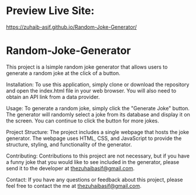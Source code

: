 # Preview Live Site:
https://zuhaib-asif.github.io/Random-Joke-Generator/
# Random-Joke-Generator

This project is a lsimple random joke generator that allows users to generate a random joke at the click of a button.

Installation: To use this application, simply clone or download the repository and open the index.html file in your web browser. You will also need to obtain an API link from a data provider.

Usage: To generate a random joke, simply click the "Generate Joke" button. The generator will randomly select a joke from its database and display it on the screen. You can continue to click the button for more jokes.

Project Structure: The project includes a single webpage that hosts the joke generator. The webpage uses HTML, CSS, and JavaScript to provide the structure, styling, and functionality of the generator.

Contributing: Contributions to this project are not necessary, but if you have a funny joke that you would like to see included in the generator, please send it to the developer at thezuhaibasif@gmail.com.

Contact: If you have any questions or feedback about this project, please feel free to contact the me at thezuhaibasif@gmail.com.


